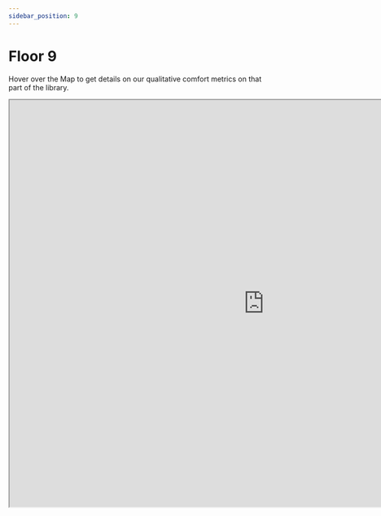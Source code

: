 ```yaml
---
sidebar_position: 9
---
```


# Floor 9

Hover over the Map to get details on our qualitative comfort metrics on that part of the library. 

<iframe src="https://suobset.github.io/iCons/iCons3-CS1/qualitative-floormaps/floor9.html" width="1000" height="800"></iframe>